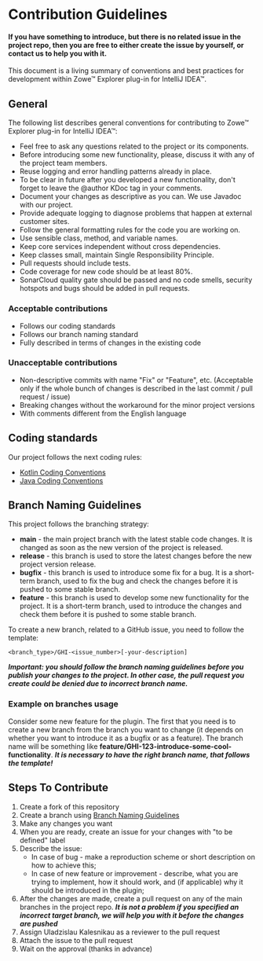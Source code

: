 # Contribution Guidelines

#### If you have something to introduce, but there is no related issue in the project repo, then you are free to either create the issue by yourself, or contact us to help you with it.

This document is a living summary of conventions and best practices for development within Zowe™ Explorer plug-in for IntelliJ IDEA™.

## General
The following list describes general conventions for contributing to Zowe™ Explorer plug-in for IntelliJ IDEA™:
* Feel free to ask any questions related to the project or its components.
* Before introducing some new functionality, please, discuss it with any of the project team members.
* Reuse logging and error handling patterns already in place.
* To be clear in future after you developed a new functionality, don't forget to leave the @author KDoc tag in your comments.
* Document your changes as descriptive as you can. We use Javadoc with our project.
* Provide adequate logging to diagnose problems that happen at external customer sites.
* Follow the general formatting rules for the code you are working on.
* Use sensible class, method, and variable names.
* Keep core services independent without cross dependencies.
* Keep classes small, maintain Single Responsibility Principle.
* Pull requests should include tests.
* Code coverage for new code should be at least 80%.
* SonarCloud quality gate should be passed and no code smells, security hotspots and bugs should be added in pull requests.

### Acceptable contributions
* Follows our coding standards
* Follows our branch naming standard
* Fully described in terms of changes in the existing code

### Unacceptable contributions
* Non-descriptive commits with name "Fix" or "Feature", etc. (Acceptable only if the whole bunch of changes is described in the last commit / pull request / issue)
* Breaking changes without the workaround for the minor project versions
* With comments different from the English language

## Coding standards
Our project follows the next coding rules:
- [Kotlin Coding Conventions](https://kotlinlang.org/docs/coding-conventions.html)
- [Java Coding Conventions](https://google.github.io/styleguide/javaguide.html)

## Branch Naming Guidelines
This project follows the branching strategy:
- **main** - the main project branch with the latest stable code changes. It is changed as soon as the new version of the project is released.
- **release** - this branch is used to store the latest changes before the new project version release.
- **bugfix** - this branch is used to introduce some fix for a bug. It is a short-term branch, used to fix the bug and check the changes before it is pushed to some stable branch.
- **feature** - this branch is used to develop some new functionality for the project. It is a short-term branch, used to introduce the changes and check them before it is pushed to some stable branch.

To create a new branch, related to a GitHub issue, you need to follow the template:

`<branch_type>/GHI-<issue_number>[-your-description]`

***Important: you should follow the branch naming guidelines before you publish your changes to the project. In other case, the pull request you create could be denied due to incorrect branch name.***

### Example on branches usage
Consider some new feature for the plugin. The first that you need is to create a new branch from the branch you want to change (it depends on whether you want to introduce it as a bugfix or as a feature). The branch name will be something like **feature/GHI-123-introduce-some-cool-functionality**. ***It is necessary to have the right branch name, that follows the template!***

## Steps To Contribute
1. Create a fork of this repository
2. Create a branch using [Branch Naming Guidelines](#branch-naming-guidelines)
3. Make any changes you want
4. When you are ready, create an issue for your changes with "to be defined" label
5. Describe the issue:
   - In case of bug - make a reproduction scheme or short description on how to achieve this;
   - In case of new feature or improvement - describe, what you are trying to implement, how it should work, and (if applicable) why it should be introduced in the plugin;
6. After the changes are made, create a pull request on any of the main branches in the project repo. ***It is not a problem if you specified an incorrect target branch, we will help you with it before the changes are pushed***
7. Assign Uladzislau Kalesnikau as a reviewer to the pull request
8. Attach the issue to the pull request
9. Wait on the approval (thanks in advance)
